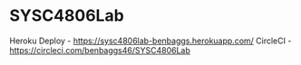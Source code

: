 # SYSC4806Lab

Heroku Deploy - https://sysc4806lab-benbaggs.herokuapp.com/
CircleCI - https://circleci.com/benbaggs46/SYSC4806Lab
